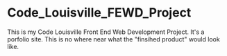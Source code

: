 # Code_Louisville_FEWD_Project
This is my Code Louisville Front End Web Development Project. It's a porfolio site. This is no where near what the "finsihed product" would look like.
